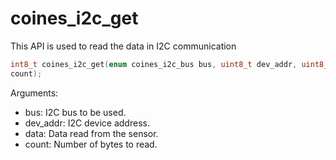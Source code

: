 # coines_i2c_get
This API is used to read the data in I2C communication

```C
int8_t coines_i2c_get(enum coines_i2c_bus bus, uint8_t dev_addr, uint8_t *data, uint8_t
count);
```

Arguments:

- bus: I2C bus to be used.
- dev_addr: I2C device address.
- data: Data read from the sensor.
- count: Number of bytes to read.